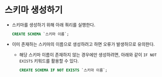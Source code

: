 # 스키마 생성하기

- 스키마를 생성하기 위해 아래 쿼리를 실행한다.

  ```sql
  CREATE SCHEMA `스키마 이름`;
  ```

- 이미 존재하는 스키마의 이름으로 생성하려고 하면 오류가 발생하므로 유의한다.
  - 해당 스키마 이름이 존재하지 않는 경우에만 생성하려면, 아래와 같이 `IF NOT EXISTS` 키워드를 활용할 수 있다.

    ```sql
    CREATE SCHEMA IF NOT EXISTS `스키마 이름`;
    ```

